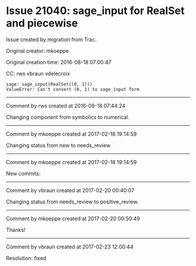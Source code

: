 # Issue 21040: sage_input for RealSet and piecewise

Issue created by migration from Trac.

Original creator: mkoeppe

Original creation time: 2016-08-18 07:00:47

CC:  rws vbraun vdelecroix


```
sage: sage_input(RealSet((0, 1)))
ValueError: Can't convert (0, 1) to sage_input form
```



---

Comment by rws created at 2016-09-18 07:44:24

Changing component from symbolics to numerical.


---

Comment by mkoeppe created at 2017-02-18 19:14:59

Changing status from new to needs_review.


---

Comment by mkoeppe created at 2017-02-18 19:14:59

New commits:


---

Comment by vbraun created at 2017-02-20 00:40:07

Changing status from needs_review to positive_review.


---

Comment by mkoeppe created at 2017-02-20 00:50:49

Thanks!


---

Comment by vbraun created at 2017-02-23 12:00:44

Resolution: fixed
